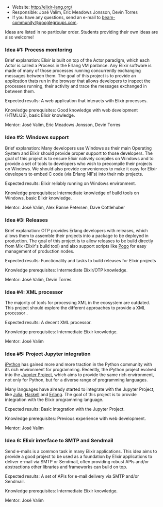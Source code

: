 * Website: http://elixir-lang.org/
* Responsible: José Valim, Eric Meadows Jonsson, Devin Torres
* If you have any questions, send an e-mail to beam-community@googlegroups.com.

Ideas are listed in no particular order. Students providing their own ideas are also welcome!

### Idea #1: Process monitoring

Brief explanation: Elixir is built on top of the Actor paradigm, which each Actor is called a Process in the Erlang VM parlance. Any Elixir software is made of many of those processes running concurrently exchanging messages between them. The goal of this project is to provide an application thats run in the browser that allows developers to inspect the processes running, their activity and trace the messages exchanged in between them.

Expected results: A web application that interacts with Elixir processes.

Knowledge prerequisites: Good knowledge with web development (HTML/JS), basic Elixir knowledge.

Mentor: José Valim, Eric Meadows Jonsson, Devin Torres

### Idea #2: Windows support

Brief explanation: Many developers use Windows as their main Operating System and Elixir should provide proper support to those developers. The goal of this project is to ensure Elixir natively compiles on Windows and to provide a set of tools to developers who wish to precompile their projects on Windows. We should also provide conveniences to make it easy for Elixir developers to embed C code (via Erlang NIFs) into their mix projects.

Expected results: Elixir reliably running on Windows environment.

Knowledge prerequisites: Intermediate knowledge of build tools on Windows, basic Elixir knowledge.

Mentor: José Valim, Alex Rønne Petersen, Dave Cottlehuber

### Idea #3: Releases

Brief explanation: OTP provides Erlang developers with releases, which allows them to assemble their projects into a package to be deployed in production. The goal of this project is to allow releases to be build directly from Mix (Elixir's build tool) and also support scripts like [Pogo](https://github.com/onkel-dirtus/pogo) for easy management of production nodes.

Expected results: Functionality and tasks to build releases for Elixir projects

Knowledge prerequisites: Intermediate Elixir/OTP knowledge.

Mentor: José Valim, Devin Torres

### Idea #4: XML processor

The majority of tools for processing XML in the ecosystem are outdated. This project should explore the different approaches to provide a XML processor .

Expected results: A decent XML processor.

Knowledge prerequisites: Intermediate Elixir knowledge.

Mentor: José Valim

### Idea #5: Project Jupyter integration

[iPython](http://ipython.org) has gained more and more traction in the Python community with its rich environment for programming. Recently, the iPython project evolved into the [Jupyter Project](jupyter.org), which aims to provide the same rich environment, not only for Python, but for a diverse range of programming languages.

Many languages have already started to integrate with the Jupyter Project, like [Julia](https://github.com/JuliaLang/IJulia.jl), [Haskell](https://github.com/gibiansky/IHaskell) and [Erlang](https://github.com/robbielynch/ierlang). The goal of this project is to provide integration with the Elixir programming language.

Expected results: Basic integration with the Jupyter Project.

Knowledge prerequisites: Previous experience with web development.

Mentor: José Valim

### Idea 6: Elixir interface to SMTP and Sendmail

Send e-mails is a common task in many Elixir applications. This idea aims to provide a good project to be used as a foundation by Elixir applications to deliver e-mail via SMTP or Sendmail, often providing robust APIs and/or abstractions other libraries and frameworks can build on top.

Expected results: A set of APIs for e-mail delivery via SMTP and/or Sendmail.

Knowledge prerequisites: Intermediate Elixir knowledge.

Mentor: José Valim